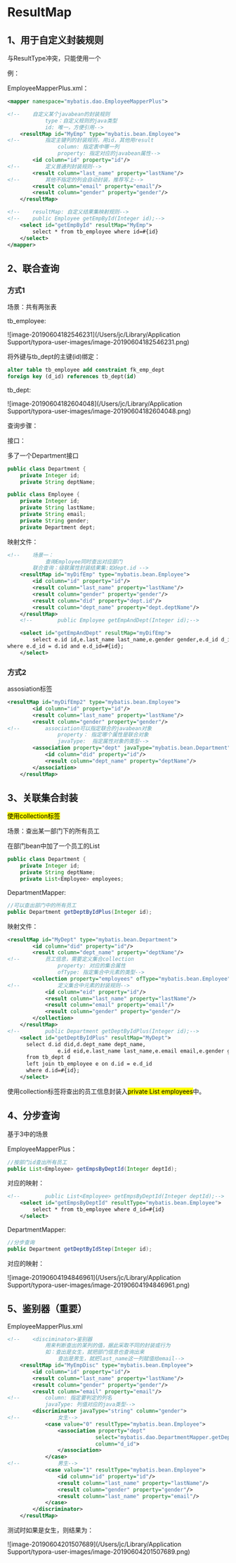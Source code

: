 # ResultMap



## 1、用于自定义封装规则

与ResultType冲突，只能使用一个

例：

EmployeeMapperPlus.xml：

```xml
<mapper namespace="mybatis.dao.EmployeeMapperPlus">

<!--    自定义某个javabean的封装规则
            type：自定义规则的java类型
            id: 唯一，方便引用-->
    <resultMap id="MyEmp" type="mybatis.bean.Employee">
<!--        指定主键列的封装规则，用id，其他用result
                column: 指定表中哪一列
                property: 指定对应的javabean属性-->
        <id column="id" property="id"/>
<!--        定义普通列封装规则-->
        <result column="last_name" property="lastName"/>
<!--        其他不指定的列会自动封装，推荐写上-->
        <result column="email" property="email"/>
        <result column="gender" property="gender"/>
    </resultMap>

<!--    resultMap: 自定义结果集映射规则-->
<!--    public Employee getEmpById(Integer id);-->
    <select id="getEmpById" resultMap="MyEmp">
        select * from tb_employee where id=#{id}
    </select>
</mapper>
```





## 2、联合查询

### 方式1

场景：共有两张表

tb_employee:

![image-20190604182546231](/Users/jc/Library/Application Support/typora-user-images/image-20190604182546231.png)

将外键与tb_dept的主键(id)绑定：

```sql
alter table tb_employee add constraint fk_emp_dept
foreign key (d_id) references tb_dept(id)
```



tb_dept:

![image-20190604182604048](/Users/jc/Library/Application Support/typora-user-images/image-20190604182604048.png)



查询步骤：

接口：

多了一个Department接口

```java
public class Department {
    private Integer id;
    private String deptName;
```

```java
public class Employee {
    private Integer id;
    private String lastName;
    private String email;
    private String gender;
    private Department dept;
```



映射文件：

```xml
<!--    场景一：
            查询Employee同时查出对应部门
        联合查询：级联属性封装结果集:如dept.id -->
    <resultMap id="myDifEmp" type="mybatis.bean.Employee">
        <id column="id" property="id"/>
        <result column="last_name" property="lastName"/>
        <result column="gender" property="gender"/>
        <result column="did" property="dept.id"/>
        <result column="dept_name" property="dept.deptName"/>
    </resultMap>
    <!--        public Employee getEmpAndDept(Integer id);-->

    <select id="getEmpAndDept" resultMap="myDifEmp">
        select e.id id,e.last_name last_name,e.gender gender,e.d_id d_id,d.id did,d.dept_name dept_name from tb_employee e,tb_dept d
where e.d_id = d.id and e.d_id=#{id};
    </select>
```



### 方式2

assosiation标签

```xml
<resultMap id="myDifEmp2" type="mybatis.bean.Employee">
        <id column="id" property="id"/>
        <result column="last_name" property="lastName"/>
        <result column="gender" property="gender"/>
<!--        association可以指定联合的javabean对象
                property： 指定哪个属性是联合对象
                javaType:  指定属性对象的类型-->
        <association property="dept" javaType="mybatis.bean.Department">
            <id column="did" property="id"/>
            <result column="dept_name" property="deptName"/>
        </association>
    </resultMap>
```



## 3、关联集合封装

<mark>使用collection标签</mark>

场景：查出某一部门下的所有员工

在部门bean中加了一个员工的List

```java
public class Department {
    private Integer id;
    private String deptName;
    private List<Employee> employees;
```



DepartmentMapper:

```java
//可以查出部门中的所有员工
public Department getDeptByIdPlus(Integer id);
```



映射文件：

```xml
<resultMap id="MyDept" type="mybatis.bean.Department">
        <id column="did" property="id"/>
        <result column="dept_name" property="deptName"/>
<!--        员工信息，需要定义集合collection
                property: 对应的集合属性
                ofType: 指定集合中元素的类型-->
        <collection property="employees" ofType="mybatis.bean.Employee">
<!--            定义集合中元素的封装规则-->
            <id column="eid" property="id"/>
            <result column="last_name" property="lastName"/>
            <result column="email" property="email"/>
            <result column="gender" property="gender"/>
        </collection>
    </resultMap>
<!--        public Department getDeptByIdPlus(Integer id);-->
    <select id="getDeptByIdPlus" resultMap="MyDept">
      select d.id did,d.dept_name dept_name,
                e.id eid,e.last_name last_name,e.email email,e.gender gender
      from tb_dept d
      left join tb_employee e on d.id = e.d_id
      where d.id=#{id};
    </select>
```



使用collection标签将查出的员工信息封装入<mark>private List<Employee> employees</mark>中。



## 4、分步查询

基于3中的场景

EmployeeMapperPlus：

```java
//按部门id查出所有员工
public List<Employee> getEmpsByDeptId(Integer deptId);
```

对应的映射：

```xml
<!--        public List<Employee> getEmpsByDeptId(Integer deptId);-->
    <select id="getEmpsByDeptId" resultType="mybatis.bean.Employee">
        select * from tb_employee where d_id=#{id}
    </select>
```



DepartmentMapper:

```java
//分步查询
public Department getDeptByIdStep(Integer id);
```

对应的映射：

![image-20190604194846961](/Users/jc/Library/Application Support/typora-user-images/image-20190604194846961.png)





## 5、鉴别器（重要）



EmployeeMapperPlus.xml

```xml
<!--    <disciminator>鉴别器
            用来判断查出的某列的值，据此采取不同的封装或行为
            如：查出是女生，就把部门信息也查询出来
                查出是男生，就把last_name这一列赋值给email-->
    <resultMap id="MyEmpDisc" type="mybatis.bean.Employee">
        <id column="id" property="id"/>
        <result column="last_name" property="lastName"/>
        <result column="gender" property="gender"/>
        <result column="email" property="email"/>
<!--        column: 指定要判定的列名
            javaType: 列值对应的java类型-->
        <discriminator javaType="string" column="gender">
<!--            女生-->
            <case value="0" resultType="mybatis.bean.Employee">
                <association property="dept"
                            select="mybatis.dao.DepartmentMapper.getDeptById"
                            column="d_id">
                </association>
            </case>
<!--            男生-->
            <case value="1" resultType="mybatis.bean.Employee">
                <id column="id" property="id"/>
                <result column="last_name" property="lastName"/>
                <result column="gender" property="gender"/>
                <result column="last_name" property="email"/>
            </case>
        </discriminator>
    </resultMap>
```



测试时如果是女生，则结果为：

![image-20190604201507689](/Users/jc/Library/Application Support/typora-user-images/image-20190604201507689.png)
